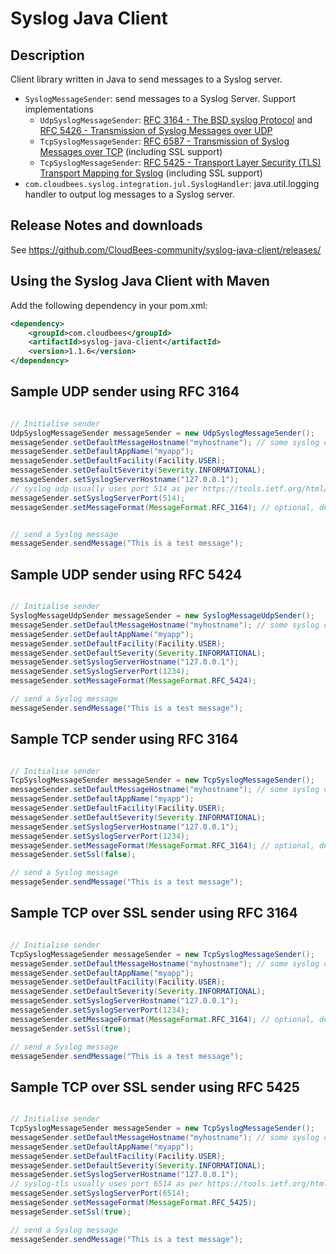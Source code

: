 # Syslog Java Client

## Description

Client library written in Java to send messages to a Syslog server.

 * `SyslogMessageSender`: send messages to a Syslog Server. Support implementations
   * `UdpSyslogMessageSender`: [RFC 3164 - The BSD syslog Protocol](http://tools.ietf.org/html/rfc3164) and [RFC 5426 - Transmission of Syslog Messages over UDP](http://tools.ietf.org/html/rfc5426)
   * `TcpSyslogMessageSender`: [RFC 6587 - Transmission of Syslog Messages over TCP](http://tools.ietf.org/html/rfc5426) (including SSL support)
   * `TcpSyslogMessageSender`: [RFC 5425 - Transport Layer Security (TLS) Transport Mapping for Syslog](http://tools.ietf.org/html/rfc5426) (including SSL support)
 * `com.cloudbees.syslog.integration.jul.SyslogHandler`: java.util.logging handler to output log messages to a Syslog server.

## Release Notes and downloads

See https://github.com/CloudBees-community/syslog-java-client/releases/

## Using the Syslog Java Client with Maven 

Add the following dependency in your pom.xml:

```xml
<dependency>
    <groupId>com.cloudbees</groupId>
    <artifactId>syslog-java-client</artifactId>
    <version>1.1.6</version>
</dependency>
```

## Sample UDP sender using RFC 3164

```java

// Initialise sender
UdpSyslogMessageSender messageSender = new UdpSyslogMessageSender();
messageSender.setDefaultMessageHostname("myhostname"); // some syslog cloud services may use this field to transmit a secret key
messageSender.setDefaultAppName("myapp");
messageSender.setDefaultFacility(Facility.USER);
messageSender.setDefaultSeverity(Severity.INFORMATIONAL);
messageSender.setSyslogServerHostname("127.0.0.1");
// syslog udp usually uses port 514 as per https://tools.ietf.org/html/rfc3164#page-5
messageSender.setSyslogServerPort(514);
messageSender.setMessageFormat(MessageFormat.RFC_3164); // optional, default is RFC 3164


// send a Syslog message
messageSender.sendMessage("This is a test message");
```

## Sample UDP sender using RFC 5424

```java

// Initialise sender
SyslogMessageUdpSender messageSender = new SyslogMessageUdpSender();
messageSender.setDefaultMessageHostname("myhostname"); // some syslog cloud services may use this field to transmit a secret key
messageSender.setDefaultAppName("myapp");
messageSender.setDefaultFacility(Facility.USER);
messageSender.setDefaultSeverity(Severity.INFORMATIONAL);
messageSender.setSyslogServerHostname("127.0.0.1");
messageSender.setSyslogServerPort(1234);
messageSender.setMessageFormat(MessageFormat.RFC_5424);

// send a Syslog message
messageSender.sendMessage("This is a test message");
```

## Sample TCP sender using RFC 3164

```java

// Initialise sender
TcpSyslogMessageSender messageSender = new TcpSyslogMessageSender();
messageSender.setDefaultMessageHostname("myhostname"); // some syslog cloud services may use this field to transmit a secret key
messageSender.setDefaultAppName("myapp");
messageSender.setDefaultFacility(Facility.USER);
messageSender.setDefaultSeverity(Severity.INFORMATIONAL);
messageSender.setSyslogServerHostname("127.0.0.1");
messageSender.setSyslogServerPort(1234);
messageSender.setMessageFormat(MessageFormat.RFC_3164); // optional, default is RFC 3164
messageSender.setSsl(false);

// send a Syslog message
messageSender.sendMessage("This is a test message");
```

## Sample TCP over SSL sender using RFC 3164

```java

// Initialise sender
TcpSyslogMessageSender messageSender = new TcpSyslogMessageSender();
messageSender.setDefaultMessageHostname("myhostname"); // some syslog cloud services may use this field to transmit a secret key
messageSender.setDefaultAppName("myapp");
messageSender.setDefaultFacility(Facility.USER);
messageSender.setDefaultSeverity(Severity.INFORMATIONAL);
messageSender.setSyslogServerHostname("127.0.0.1");
messageSender.setSyslogServerPort(1234);
messageSender.setMessageFormat(MessageFormat.RFC_3164); // optional, default is RFC 3164
messageSender.setSsl(true);

// send a Syslog message
messageSender.sendMessage("This is a test message");
```

## Sample TCP over SSL sender using RFC 5425

```java

// Initialise sender
TcpSyslogMessageSender messageSender = new TcpSyslogMessageSender();
messageSender.setDefaultMessageHostname("myhostname"); // some syslog cloud services may use this field to transmit a secret key
messageSender.setDefaultAppName("myapp");
messageSender.setDefaultFacility(Facility.USER);
messageSender.setDefaultSeverity(Severity.INFORMATIONAL);
messageSender.setSyslogServerHostname("127.0.0.1");
// syslog-tls usually uses port 6514 as per https://tools.ietf.org/html/rfc5425#page-11
messageSender.setSyslogServerPort(6514);
messageSender.setMessageFormat(MessageFormat.RFC_5425);
messageSender.setSsl(true);

// send a Syslog message
messageSender.sendMessage("This is a test message");
```
